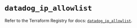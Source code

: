# `datadog_ip_allowlist`

Refer to the Terraform Registry for docs: [`datadog_ip_allowlist`](https://registry.terraform.io/providers/datadog/datadog/3.57.0/docs/resources/ip_allowlist).
